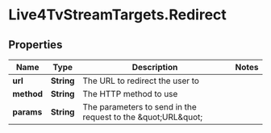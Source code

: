 # Live4TvStreamTargets.Redirect

## Properties

Name | Type | Description | Notes
------------ | ------------- | ------------- | -------------
**url** | **String** | The URL to redirect the user to | 
**method** | **String** | The HTTP method to use | 
**params** | **String** | The parameters to send in the request to the \&quot;URL\&quot; | 


